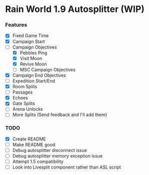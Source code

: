 # Rain World 1.9 Autosplitter (WIP)

### Features
- [x] Fixed Game Time
- [x] Campaign Start
- [ ] Campaign Objectives
    - [x] Pebbles Ping
    - [x] Visit Moon
    - [x] Revive Moon
    - [ ] MSC Campaign Objectives
- [x] Campaign End Objectives
- [ ] Expedition Start/End
- [x] Room Splits
- [ ] Passages
- [x] Echoes
- [x] Gate Splits
- [ ] Arena Unlocks
- [ ] More Splits (Send feedback and I'll add them)

### TODO
- [x] Create README
- [ ] Make README good
- [ ] Debug autosplitter disconnect issue
- [ ] Debug autosplitter memory exception issue
- [ ] Attempt 1.5 compatibility
- [ ] Look into Livesplit component rather than ASL script
